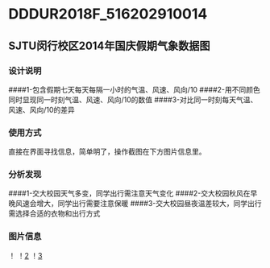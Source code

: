 # DDDUR2018F_516202910014  
## SJTU闵行校区2014年国庆假期气象数据图 

### 设计说明 
####1-包含假期七天每天每隔一小时的气温、风速、风向/10
####2-用不同颜色同时显现同一时刻气温、风速、风向/10的数值 
####3-对比同一时刻每天气温、风速、风向/10的差异  

### 使用方式  
直接在界面寻找信息，简单明了，操作截图在下方图片信息里。  

### 分析发现
####1-交大校园天气多变，同学出行需注意天气变化
####2-交大校园秋风在早晚风速会增大，同学出行需要注意保暖
####3-交大校园昼夜温差较大，同学出行需选择合适的衣物和出行方式

### 图片信息
！[](https://github.com/hujunbao718/DDDUR2018F_516202910014/blob/master/1.png)
！[2]()
！[3]()
